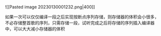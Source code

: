 ![[Pasted image 20230130001232.png|400]]

如果一次可以仅仅编译一段之后实现按断点序列存储，则存储器的体积会小很多，不必存储整首歌的序列，只需存储一段，试听完成之后将存储的序列插入编译器中，可以大大减小存储器的体积